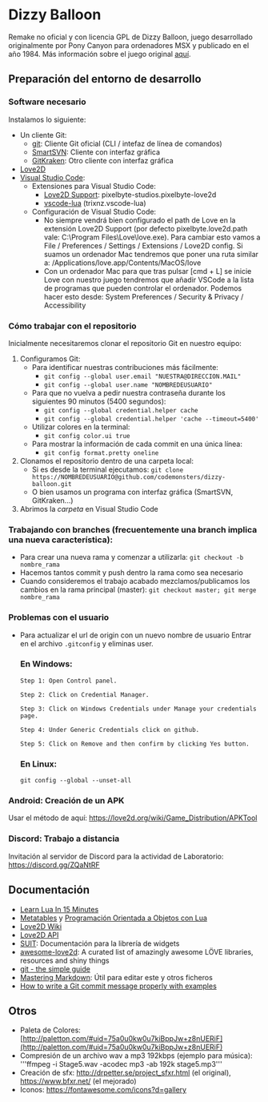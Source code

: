 # Dizzy Balloon

Remake no oficial y con licencia GPL de Dizzy Balloon, juego desarrollado originalmente por Pony Canyon para ordenadores MSX y publicado en el año 1984. Más información sobre el juego original [aquí](https://www.generation-msx.nl/software/pony-canyon/dizzy-balloon/release/559/).

## Preparación del entorno de desarrollo

### Software necesario

Instalamos lo siguiente:
* Un cliente Git:
    * [git](https://git-scm.com/downloads): Cliente Git oficial (CLI / intefaz de línea de comandos)
    * [SmartSVN](http://www.smartsvn.com/): Cliente con interfaz gráfica
    * [GitKraken](http://www.gitkraken.com/): Otro cliente con interfaz gráfica
* [Love2D](http://love2d.org/)
* [Visual Studio Code](http://code.visualstudio.com/):
   * Extensiones para Visual Studio Code:
       * [Love2D Support](https://marketplace.visualstudio.com/items?itemName=pixelbyte-studios.pixelbyte-love2d):  pixelbyte-studios.pixelbyte-love2d
       * [vscode-lua](https://marketplace.visualstudio.com/items?itemName=actboy168.lua-debug) (trixnz.vscode-lua)
   * Configuración de Visual Studio Code:
       * No siempre vendrá bien configurado el path de Love en la extensión Love2D Support (por defecto pixelbyte.love2d.path vale: C:\Program Files\Love\love.exe). Para cambiar esto vamos a File / Preferences / Settings / Extensions / Love2D config. Si suamos un ordenador Mac tendremos que poner una ruta similar a: /Applications/love.app/Contents/MacOS/love
       * Con un ordenador Mac para que tras pulsar [cmd + L] se inicie Love con nuestro juego tendremos que añadir VSCode a la lista de programas que pueden controlar el ordenador. Podemos hacer esto desde: System Preferences / Security & Privacy / Accessibility

### Cómo trabajar con el repositorio

Inicialmente necesitaremos clonar el repositorio Git en nuestro equipo:

1. Configuramos Git:
    * Para identificar nuestras contribuciones más fácilmente:
        * ```git config --global user.email "NUESTRA@DIRECCION.MAIL"```
        * ```git config --global user.name "NOMBREDEUSUARIO"```
    * Para que no vuelva a pedir nuestra contraseña durante los siguientes 90 minutos (5400 segundos):
        * ```git config --global credential.helper cache```
        * ```git config --global credential.helper 'cache --timeout=5400'```
    * Utilizar colores en la terminal:
        * ```git config color.ui true```
    * Para mostrar la información de cada commit en una única línea:
        * ```git config format.pretty oneline```
2. Clonamos el repositorio dentro de una carpeta local:
    * Si es desde la terminal ejecutamos: ```git clone https://NOMBREDEUSUARIO@github.com/codemonsters/dizzy-balloon.git```
    * O bien usamos un programa con interfaz gráfica (SmartSVN, GitKraken...)
3. Abrimos la *carpeta* en Visual Studio Code

### Trabajando con branches (frecuentemente una branch implica una nueva característica):

* Para crear una nueva rama y comenzar a utilizarla: ```git checkout -b nombre_rama```
* Hacemos tantos commit y push dentro la rama como sea necesario
* Cuando consideremos el trabajo acabado mezclamos/publicamos los cambios en la rama principal (master): ```git checkout master; git merge nombre_rama```

### Problemas con el usuario

* Para actualizar el url de origin con un nuevo nombre de usuario
   Entrar en el archivo ```.gitconfig``` y eliminas user.

   ### En Windows:
   ```Step 1: Open Control panel. ```

   ```Step 2: Click on Credential Manager.```

   ```Step 3: Click on Windows Credentials under Manage your credentials page.```

   ```Step 4: Under Generic Credentials click on github.```

   ```Step 5: Click on Remove and then confirm by clicking Yes button.```

   ### En Linux:
   ```git config --global --unset-all```


### Android: Creación de un APK
Usar el método de aquí: https://love2d.org/wiki/Game_Distribution/APKTool

### Discord: Trabajo a distancia
Invitación al servidor de Discord para la actividad de Laboratorio: https://discord.gg/ZQaNtRF


## Documentación

* [Learn Lua In 15 Minutes](http://tylerneylon.com/a/learn-lua/)
* [Metatables](https://www.lua.org/pil/13.html) y [Programación Orientada a Objetos con Lua](https://www.tutorialspoint.com/lua/lua_object_oriented.htm)
* [Love2D Wiki](https://love2d.org/wiki/Main_Page)
* [Love2D API](https://love2d-community.github.io/love-api/)
* [SUIT](https://suit.readthedocs.io/en/latest/): Documentación para la librería de widgets
* [awesome-love2d](https://github.com/love2d-community/awesome-love2d): A curated list of amazingly awesome LÖVE libraries, resources and shiny things
* [git - the simple guide](http://rogerdudler.github.io/git-guide/)
* [Mastering Markdown](https://guides.github.com/features/mastering-markdown/): Útil para editar este y otros ficheros
* [How to write a Git commit message properly with examples](https://www.theserverside.com/video/Follow-these-git-commit-message-guidelines)

## Otros

* Paleta de Colores: [http://paletton.com/#uid=75a0u0kw0u7kiBppJw+z8nUERiF](http://paletton.com/#uid=75a0u0kw0u7kiBppJw+z8nUERiF)
* Compresión de un archivo wav a mp3 192kbps (ejemplo para música): '''ffmpeg -i Stage5.wav -acodec mp3 -ab 192k stage5.mp3'''
* Creación de sfx:
http://drpetter.se/project_sfxr.html (el original),  https://www.bfxr.net/ (el mejorado)
* Iconos:
https://fontawesome.com/icons?d=gallery
